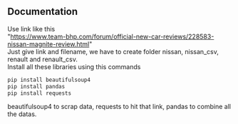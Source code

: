 ## Documentation <br/>
Use link like this <br/>"https://www.team-bhp.com/forum/official-new-car-reviews/228583-nissan-magnite-review.html"
<br/>
Just give link and filename, we have to create folder nissan, nissan_csv, renault and renault_csv.
<br/>
Install all these libraries using this commands
```bash
pip install beautifulsoup4
pip install pandas
pip install requests
```

beautifulsoup4 to scrap data, requests to hit that link, pandas to combine all the datas.<br/>
